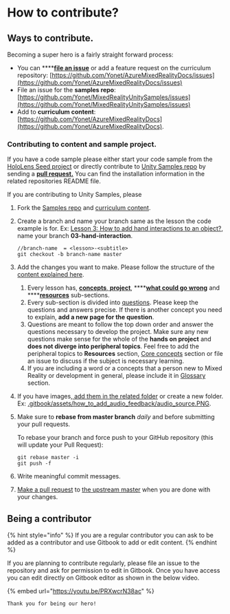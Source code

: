 # How to contribute?

## Ways to contribute.

Becoming a super hero is a fairly straight forward process:

* You can ****[**file an issue**](https://help.github.com/en/github/managing-your-work-on-github/creating-an-issue) or add a feature request on the curriculum repository: [https://github.com/Yonet/AzureMixedRealityDocs/issues](https://github.com/Yonet/AzureMixedRealityDocs/issues)
* File an issue for the **samples repo**: [https://github.com/Yonet/MixedRealityUnitySamples/issues](https://github.com/Yonet/MixedRealityUnitySamples/issues)
* Add to **curriculum content**: [https://github.com/Yonet/AzureMixedRealityDocs](https://github.com/Yonet/AzureMixedRealityDocs).

### Contributing to content and sample project.

If you have a code sample please either start your code sample from the [HoloLens Seed project](http://bit.ly/HoloLensUnitySeed) or directly  contribute to [Unity Samples repo](http://bit.ly/MixedRealityUnitySamples) by sending a [**pull request.**](https://help.github.com/en/github/collaborating-with-issues-and-pull-requests/proposing-changes-to-your-work-with-pull-requests) You can find the installation information in the related repositories README file.

If you are contributing to Unity Samples, please

1. Fork the [Samples repo](https://github.com/Yonet/MixedRealityUnitySamples) and [curriculum content](https://github.com/Yonet/AzureMixedRealityDocs).
2. Create a branch and name your branch same as the lesson the code example is for. Ex: [Lesson 3: How to add hand interactions to an object?](lessons/lesson-3/project/how-to-place-an-object-onto-a-surface.md), name your branch **03-hand-interaction**. 

   ```text
   //branch-name  = <lesson>-<subtitle>
   git checkout -b branch-name master
   ```

3. Add the changes you want to make. Please follow the structure of the [content explained here](./#how-to-use-this-book).
   1. Every lesson has, [**concepts**,](lessons/lesson1/concepts/)[ **project**](lessons/lesson1/project/), ****[**what could go wrong**](lessons/lesson1/what-could-go-wrong.md) and ****[**resources**](lessons/lesson1/mixed-reality-resources.md) sub-sections.
   2. Every sub-section is divided into [questions](lessons/lesson1/project/how-to-get-started-with-mixed-reality-development-using-unity.md). Please keep the questions and answers precise. If there is another concept you need to explain, **add a new page for the question**.
   3. Questions are meant to follow the top down order and answer the questions necessary to develop the project. Make sure any new questions make sense for the whole of the **hands on project** and **does not diverge into peripheral topics**. Feel free to add the peripheral topics to **Resources** section, [Core concepts]() section or file an issue to discuss if the subject is necessary learning.
   4. If you are including a word or a concepts that a person new to Mixed Reality or development in general, please include it in [Glossary ](glossary/)section.
4. If you have images,[ add them in the related folder](https://github.com/Yonet/AzureMixedRealityDocs/tree/master/.gitbook/assets) or create a new folder. Ex:   [.gitbook/assets/how\_to\_add\_audio\_feedback/audio\_source.PNG](https://github.com/Yonet/AzureMixedRealityDocs/pull/4/files#diff-baba7daa2efe95899a805ccdacd9f50d).
5. Make sure to **rebase from master branch** _daily_ and before submitting your pull requests. 

   To rebase your branch and force push to your GitHub repository \(this will update your Pull Request\):

   ```text
   git rebase master -i
   git push -f
   ```

6. Write meaningful commit messages. 
7. [Make a pull request](https://help.github.com/en/github/collaborating-with-issues-and-pull-requests/creating-a-pull-request) to [the upstream master](https://github.com/Yonet/MixedRealityUnitySamples) when you are done with your changes.

## Being a contributor

{% hint style="info" %}
If you are a regular contributor you can ask to be added as a contributor and use Gitbook to add or edit content.
{% endhint %}

If you are planning to contribute regularly, please file an issue to the repository and ask for permission to edit in Gitbook. Once you have access you can edit directly on Gitbook editor as shown in the below video.

{% embed url="https://youtu.be/PRXwcrN38ac" %}



```text
Thank you for being our hero!
```

